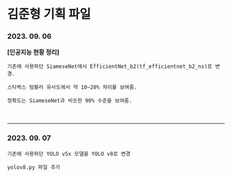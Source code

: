 # 김준형 기획 파일

### 2023. 09. 06

**[인공지능 현황 정리]**

```
기존에 사용하던 SiameseNet에서 EfficientNet_b2(tf_efficientnet_b2_ns)로 변경.

스타벅스 텀블러 유사도에서 약 10~20% 차이를 보여줌.

정확도는 SiameseNet과 비슷한 90% 수준을 보여줌.
```

<br>

---

### 2023. 09. 07

```
기존에 사용하던 YOLO v5x 모델을 YOLO v8로 변경

yolov8.py 파일 추가
```
